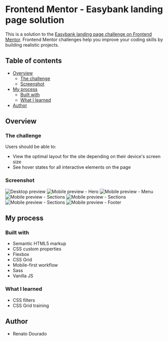 # Frontend Mentor - Easybank landing page solution

This is a solution to the [Easybank landing page challenge on Frontend Mentor](https://www.frontendmentor.io/challenges/easybank-landing-page-WaUhkoDN). Frontend Mentor challenges help you improve your coding skills by building realistic projects. 

## Table of contents

- [Overview](#overview)
  - [The challenge](#the-challenge)
  - [Screenshot](#screenshot)
- [My process](#my-process)
  - [Built with](#built-with)
  - [What I learned](#what-i-learned)
- [Author](#author)


## Overview

### The challenge

Users should be able to:

- View the optimal layout for the site depending on their device's screen size
- See hover states for all interactive elements on the page

### Screenshot

![Desktop preview](./design/final-desktop.png)
![Mobile preview - Hero](./design/mobile-top.png)
![Mobile preview - Menu](./design/mobile-menu.png)
![Mobile preview - Sections](./design/mobile-2.png)
![Mobile preview - Sections](./design/mobile-3.png)
![Mobile preview - Sections](./design/mobile-4.png)
![Mobile preview - Footer](./design/mobile-bottom.png)


## My process

### Built with

- Semantic HTML5 markup
- CSS custom properties
- Flexbox
- CSS Grid
- Mobile-first workflow
- Sass
- Vanilla JS


### What I learned

- CSS filters
- CSS Grid training


## Author

- Renato Dourado
